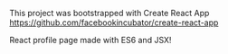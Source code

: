 This project was bootstrapped with Create React App https://github.com/facebookincubator/create-react-app

React profile page made with ES6 and JSX!
